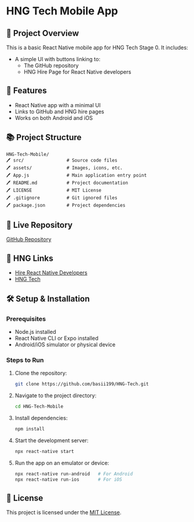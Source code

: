 # HNG Tech Mobile App

## 📌 Project Overview
This is a basic React Native mobile app for HNG Tech Stage 0. It includes:
- A simple UI with buttons linking to:
  - The GitHub repository
  - HNG Hire Page for React Native developers
  
## 🚀 Features
- React Native app with a minimal UI
- Links to GitHub and HNG hire pages
- Works on both Android and iOS

## 📚 Project Structure
```
HNG-Tech-Mobile/
🖊 src/                # Source code files
🖊 assets/             # Images, icons, etc.
🖊 App.js              # Main application entry point
🖊 README.md           # Project documentation
🖊 LICENSE             # MIT License
🖊 .gitignore          # Git ignored files
🖊 package.json        # Project dependencies
```

## 🔗 Live Repository
[GitHub Repository](https://github.com/basii199/HNG-Tech)

## 🔗 HNG Links
- [Hire React Native Developers](http://hng.tech/hire/react-native-developers)
- [HNG Tech](http://hng.tech)

## 🛠 Setup & Installation
### Prerequisites
- Node.js installed
- React Native CLI or Expo installed
- Android/iOS simulator or physical device

### Steps to Run
1. Clone the repository:
   ```sh
   git clone https://github.com/basii199/HNG-Tech.git
   ```
2. Navigate to the project directory:
   ```sh
   cd HNG-Tech-Mobile
   ```
3. Install dependencies:
   ```sh
   npm install
   ```
4. Start the development server:
   ```sh
   npx react-native start
   ```
5. Run the app on an emulator or device:
   ```sh
   npx react-native run-android   # For Android
   npx react-native run-ios       # For iOS
   ```

## 💜 License
This project is licensed under the [MIT License](LICENSE).


